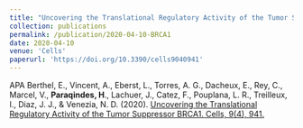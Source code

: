 ```yaml
---
title: "Uncovering the Translational Regulatory Activity of the Tumor Suppressor BRCA1"
collection: publications
permalink: /publication/2020-04-10-BRCA1
date: 2020-04-10
venue: 'Cells'
paperurl: 'https://doi.org/10.3390/cells9040941'
---
```


APA	Berthel, E., Vincent, A., Eberst, L., Torres, A. G., Dacheux, E., Rey, C., Marcel, V., **Paraqindes, H**., Lachuer, J., Catez, F., Pouplana, L. R., Treilleux, I., Diaz, J. J., & Venezia, N. D. (2020). [Uncovering the Translational Regulatory Activity of the Tumor Suppressor BRCA1. Cells, 9(4), 941.](https://doi.org/10.3390/cells9040941)
